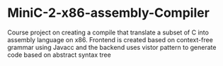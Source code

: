 # MiniC-2-x86-assembly-Compiler

Course project on creating a compile that translate a subset of C into assembly language on x86. 
Frontend is created based on context-free grammar using Javacc and the backend uses vistor pattern to generate code based on abstract syntax tree
